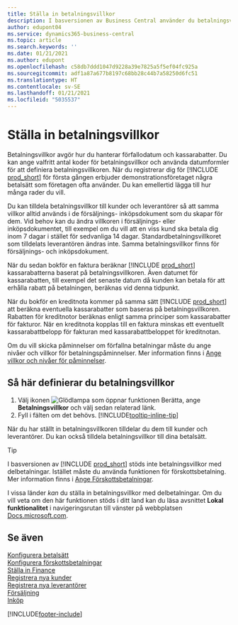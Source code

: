 ```yaml
---
title: Ställa in betalningsvillkor
description: I basversionen av Business Central använder du betalningsvillkor för att hantera förfallodatum och kassarabatter.
author: edupont04
ms.service: dynamics365-business-central
ms.topic: article
ms.search.keywords: ''
ms.date: 01/21/2021
ms.author: edupont
ms.openlocfilehash: c58db7ddd1047d9228a39e7825a5f5ef04fc925a
ms.sourcegitcommit: adf1a87a677b8197c68bb28c44b7a58250d6fc51
ms.translationtype: HT
ms.contentlocale: sv-SE
ms.lasthandoff: 01/21/2021
ms.locfileid: "5035537"
---
```

# <a name="set-up-payment-terms"></a>Ställa in betalningsvillkor

Betalningsvillkor avgör hur du hanterar förfallodatum och kassarabatter. Du kan ange valfritt antal koder för betalningsvillkor och använda datumformler för att definiera betalningsvillkoren. När du registrerar dig för [!INCLUDE [prod_short](includes/prod_short.md)] för första gången erbjuder demonstrationsföretaget några betalsätt som företagen ofta använder. Du kan emellertid lägga till hur många rader du vill.  

Du kan tilldela betalningsvillkor till kunder och leverantörer så att samma villkor alltid används i de försäljnings- inköpsdokument som du skapar för dem. Vid behov kan du ändra villkoren i försäljnings- eller inköpsdokumentet, till exempel om du vill att en viss kund ska betala dig inom 7 dagar i stället för sedvanliga 14 dagar. Standardbetalningsvillkoret som tilldelats leverantören ändras inte. Samma betalningsvillkor finns för försäljnings- och inköpsdokument.

När du sedan bokför en faktura beräknar [!INCLUDE [prod_short](includes/prod_short.md)] kassarabatterna baserat på betalningsvillkoren. Även datumet för kassarabatten, till exempel det senaste datum då kunden kan betala för att erhålla rabatt på betalningen, beräknas vid denna tidpunkt.  

När du bokför en kreditnota kommer på samma sätt [!INCLUDE [prod_short](includes/prod_short.md)] att beräkna eventuella kassarabatter som baseras på betalningsvillkoren. Rabatten för kreditnotor beräknas enligt samma principer som kassarabatter för fakturor. När en kreditnota kopplas till en faktura minskas ett eventuellt kassarabattbelopp för fakturan med kassarabattbeloppet för kreditnotan.  

Om du vill skicka påminnelser om förfallna betalningar måste du ange nivåer och villkor för betalningspåminnelser. Mer information finns i [Ange villkor och nivåer för påminnelser](finance-setup-reminders.md).  

## <a name="to-set-up-payment-terms"></a>Så här definierar du betalningsvillkor

1. Välj ikonen ![Glödlampa som öppnar funktionen Berätta](media/ui-search/search_small.png "Berätta för mig vad du vill göra"), ange **Betalningsvillkor** och välj sedan relaterad länk.  
2. Fyll i fälten om det behövs. [!INCLUDE[tooltip-inline-tip](includes/tooltip-inline-tip_md.md)]  

När du har ställt in betalningsvillkoren tilldelar du dem till kunder och leverantörer. Du kan också tilldela betalningsvillkor till dina betalsätt.  

> [!TIP]
> I basversionen av [!INCLUDE [prod_short](includes/prod_short.md)] stöds inte betalningsvillkor med delbetalningar. Istället måste du använda funktionen för förskottsbetalning. Mer information finns i [Ange Förskottsbetalningar](finance-set-up-prepayments.md).
>
> I vissa länder *kan* du ställa in betalningsvillkor med delbetalningar. Om du vill veta om den här funktionen stöds i ditt land kan du läsa avsnittet **Lokal funktionalitet** i navigeringsrutan till vänster på webbplatsen [Docs.microsoft.com](about-localization.md).

## <a name="see-also"></a>Se även

[Konfigurera betalsätt](finance-payment-methods.md)  
[Konfigurera förskottsbetalningar](finance-set-up-prepayments.md)  
[Ställa in Finance](finance-setup-finance.md)  
[Registrera nya kunder](sales-how-register-new-customers.md)  
[Registrera nya leverantörer](purchasing-how-register-new-vendors.md)  
[Försäljning](sales-manage-sales.md)  
[Inköp](purchasing-manage-purchasing.md)  


[!INCLUDE[footer-include](includes/footer-banner.md)]